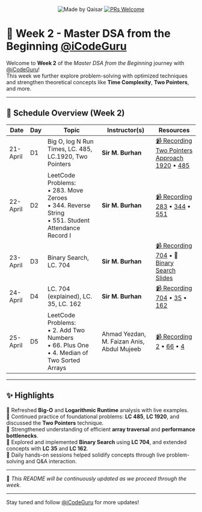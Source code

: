 <div align="center">

![Made by Qaisar](https://img.shields.io/badge/Made%20by-Qaisar%20Abbas-blueviolet)
[![PRs Welcome](https://img.shields.io/badge/PRs-welcome-brightgreen.svg?style=flat-square)](http://makeapullrequest.com)

</div>

# 📘 Week 2 - Master DSA from the Beginning [@iCodeGuru](https://www.linkedin.com/company/icode-guru/posts/?feedView=all)

Welcome to **Week 2** of the *Master DSA from the Beginning* journey with [@iCodeGuru](https://www.linkedin.com/company/icode-guru/posts/?feedView=all)!  
This week we further explore problem-solving with optimized techniques and strengthen theoretical concepts like **Time Complexity**, **Two Pointers**, and more.

---

## 📅 Schedule Overview (Week 2)

| Date      | Day | Topic                                                                 | Instructor(s)                        | Resources |
|-----------|-----|------------------------------------------------------------------------|--------------------------------------|-----------|
| 21-April  | D1  | Big O, log N Run Times, LC. 485, LC.1920, Two Pointers                 | **Sir M. Burhan**                    | [📹 Recording](https://www.facebook.com/iCodeguru/videos/982451057391124/)<br>[Two Pointers Approach](https://www.geeksforgeeks.org/two-pointers-technique/)<br>[1920](https://leetcode.com/problems/build-array-from-permutation/) • [485](https://leetcode.com/problems/max-consecutive-ones/) |
| 22-April  | D2  | LeetCode Problems: <br>• 283. Move Zeroes <br>• 344. Reverse String <br>• 551. Student Attendance Record I | **Sir M. Burhan** | [📹 Recording](https://www.facebook.com/iCodeguru/videos/521517001031144/)<br>[283](https://leetcode.com/problems/move-zeroes/) • [344](https://leetcode.com/problems/reverse-string/) • [551](https://leetcode.com/problems/student-attendance-record-i/) |
| 23-April  | D3  | Binary Search, LC. 704                                                | **Sir M. Burhan**                    | [📹 Recording](https://www.facebook.com/iCodeguru/videos/1177063607018219/)<br>[704](https://leetcode.com/problems/binary-search/) • 📄 [Binary Search Slides](https://drive.google.com/file/d/1Z61llYOTN7vj-B90LTdLOZTKhCUn6ti5/view?usp=sharing) |
| 24-April  | D4  | LC. 704 (explained), LC. 35, LC. 162                                   | **Sir M. Burhan**                    | [📹 Recording](https://www.facebook.com/iCodeguru/videos/704497542256941/)<br>[704](https://leetcode.com/problems/binary-search/) • [35](https://leetcode.com/problems/search-insert-position/) • [162](https://leetcode.com/problems/find-peak-element/) |
25-April | D5 | LeetCode Problems: <br>• 2. Add Two Numbers  <br>• 66. Plus One  <br>• 4. Median of Two Sorted Arrays | Ahmad Yezdan, M. Faizan Anis, Abdul Mujeeb | [📹 Recording](https://www.facebook.com/iCodeguru/videos/1383302149488819/)<br> [2](https://leetcode.com/problems/add-two-numbers/) • [66](https://leetcode.com/problems/plus-one/description/) • [4](https://leetcode.com/problems/median-of-two-sorted-arrays/) |

---

## ✨ Highlights
🔹 Refreshed **Big-O** and **Logarithmic Runtime** analysis with live examples.  
🔹 Continued practice of foundational problems: **LC 485**, **LC 1920**, and discussed the **Two Pointers** technique.  
🔹 Strengthened understanding of efficient **array traversal** and **performance bottlenecks**.  
🔹 Explored and implemented **Binary Search** using **LC 704**, and extended concepts with **LC 35** and **LC 162**.  
🔹 Daily hands-on sessions helped solidify concepts through live problem-solving and Q&A interaction.

---

📌 *This README will be continuously updated as we proceed through the week.*

---

Stay tuned and follow [@iCodeGuru](https://www.linkedin.com/company/icode-guru/posts/?feedView=all) for more updates!
